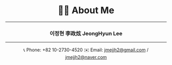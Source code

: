 <div align="center">

# 🧑‍💻 About Me

***

### 이정현 李政炫 JeongHyun Lee

***

📞 Phone: +82 10-2730-4520
✉️ Email: jmejjh2@gmail.com / jmejjh2@naver.com

<!---
JHL222/JHL222 is a ✨ special ✨ repository because its `README.md` (this file) appears on your GitHub profile.
You can click the Preview link to take a look at your changes.
--->
</div>
